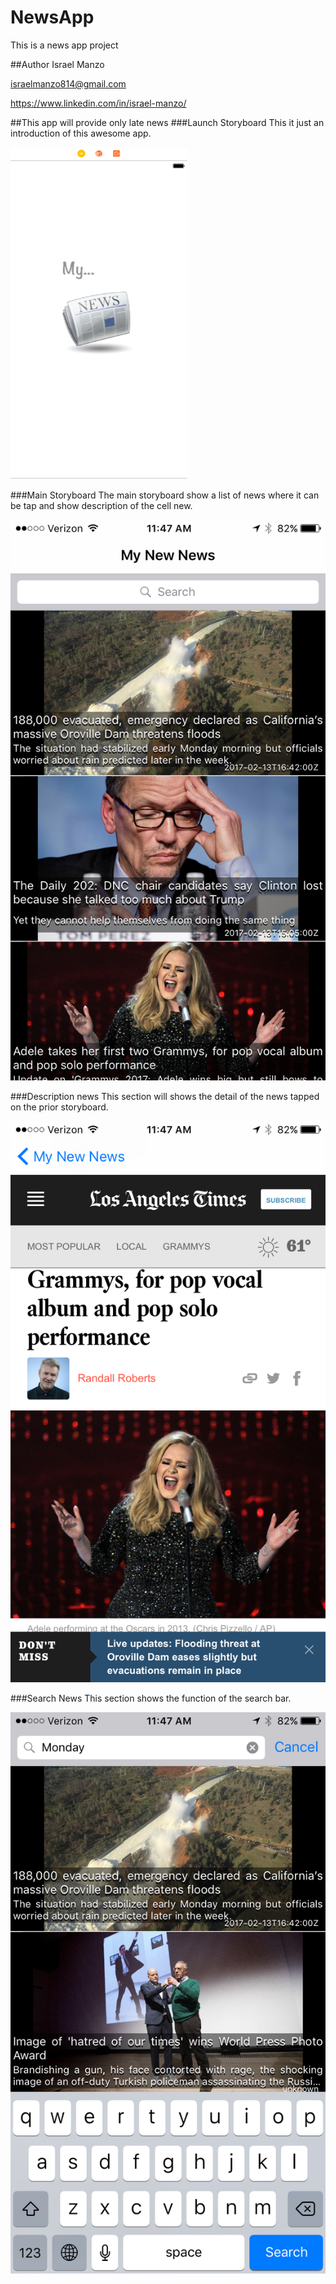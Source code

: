 # NewsApp
This is a news app project

##Author
Israel Manzo

<israelmanzo814@gmail.com>

<https://www.linkedin.com/in/israel-manzo/>

##This app will provide only late news
###Launch Storyboard
This it just an introduction of this awesome app.

![Alt Image Text](images/Screen-shot.png)



###Main Storyboard
The main storyboard show a list of news where it can be tap and show  description of the cell new.

![Alt Image Text](images/Screen-shotMain.png)


###Description news
This section will shows the detail of the news tapped on the prior storyboard.

![Alt Image Text](images/Screen-shotNews.png)

###Search News
This section shows the function of the search bar.
 
![Alt Image Text](images/Screen-shotSearch.png)